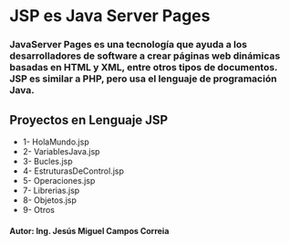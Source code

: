 # JSP es Java Server Pages

### JavaServer Pages es una tecnología que ayuda a los desarrolladores de software a crear páginas web dinámicas  basadas en HTML y XML, entre otros tipos de documentos. JSP es similar a PHP, pero usa el lenguaje de programación Java.

## Proyectos en Lenguaje JSP
* 1- HolaMundo.jsp
* 2- VariablesJava.jsp
* 3- Bucles.jsp
* 4- EstruturasDeControl.jsp
* 5- Operaciones.jsp
* 7- Librerias.jsp
* 8- Objetos.jsp
* 9- Otros

#### Autor: Ing. Jesús Miguel Campos Correia

